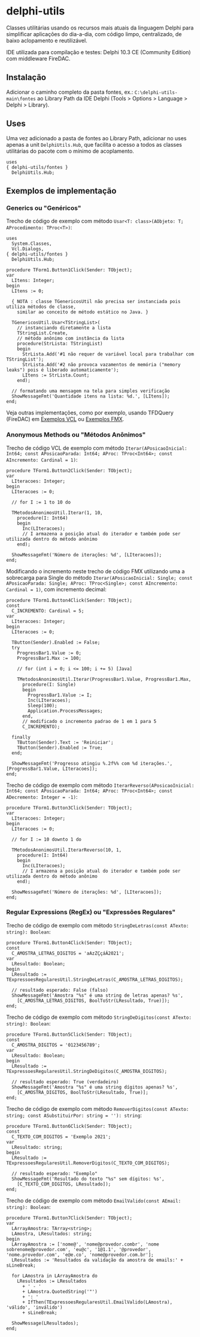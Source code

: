 # delphi-utils
Classes utilitárias usando os recursos mais atuais da linguagem Delphi para simplificar aplicações do dia-a-dia, com código limpo, centralizado, de baixo aclopamento e reutilizável.

IDE utilizada para compilação e testes: Delphi 10.3 CE (Community Edition) com middleware FireDAC.

## Instalação
Adicionar o caminho completo da pasta fontes, ex.: `C:\delphi-utils-main\fontes` ao Library Path da IDE Delphi (Tools > Options > Language > Delphi > Library).

## Uses

Uma vez adicionado a pasta de fontes ao Library Path, adicionar no uses apenas a unit `DelphiUtils.Hub`, que facilita o acesso a todos as classes utilitárias do pacote com o mínimo de acoplamento.

```delphi
uses
{ delphi-utils/fontes }  
  DelphiUtils.Hub;
```

## Exemplos de implementação

### Generics ou "Genéricos"

Trecho de código de exemplo com método `Usar<T: class>(AObjeto: T; AProcedimento: TProc<T>)`:

```delphi
uses
  System.Classes,
  Vcl.Dialogs,
{ delphi-utils/fontes }  
  DelphiUtils.Hub;

procedure TForm1.Button1Click(Sender: TObject);
var
  LItens: Integer;
begin
  LItens := 0;

  { NOTA : classe TGenericosUtil não precisa ser instanciada pois utiliza métodos de classe,
    similar ao conceito de método estático no Java. }

  TGenericosUtil.Usar<TStringList>(
    // instanciando diretamente a lista
    TStringList.Create,
    // método anônimo com instância da lista
    procedure(StrLista: TStringList)
    begin
      StrLista.Add('#1 não requer de variável local para trabalhar com TStringList');
      StrLista.Add('#2 não provoca vazamentos de memória ("memory leaks") pois é liberado automaticamente');
      LItens := StrLista.Count;
    end);

  // formatando uma mensagem na tela para simples verificação
  ShowMessageFmt('Quantidade itens na lista: %d.', [LItens]);
end;
```

Veja outras implementações, como por exemplo, usando TFDQuery (FireDAC) em [Exemplos VCL](https://github.com/alexsmazierom/delphi-utils/tree/main/exemplos/VCL) ou [Exemplos FMX](https://github.com/alexsmazierom/delphi-utils/tree/main/exemplos/FMX).

### Anonymous Methods ou "Métodos Anônimos"

Trecho de código VCL de exemplo com método `Iterar(APosicaoInicial: Int64; const APosicaoParada: Int64; AProc: TProc<Int64>; const AIncremento: Cardinal = 1)`:

```delphi
procedure TForm1.Button2Click(Sender: TObject);
var
  LIteracoes: Integer;
begin
  LIteracoes := 0;

  // for I := 1 to 10 do

  TMetodosAnonimosUtil.Iterar(1, 10,
    procedure(I: Int64)
    begin
      Inc(LIteracoes);
      // I armazena a posição atual do iterador e também pode ser utilizada dentro do método anônimo
    end);

  ShowMessageFmt('Número de iterações: %d', [LIteracoes]);
end;
```

Modificando o incremento neste trecho de código FMX utilizando uma a sobrecarga para Single do método `Iterar(APosicaoInicial: Single; const APosicaoParada: Single; AProc: TProc<Single>; const AIncremento: Cardinal = 1)`, com incremento decimal:

```delphi
procedure TForm1.Button4Click(Sender: TObject);
const
  C_INCREMENTO: Cardinal = 5;
var
  LIteracoes: Integer;
begin
  LIteracoes := 0;

  TButton(Sender).Enabled := False;
  try
    ProgressBar1.Value := 0;
    ProgressBar1.Max := 100;

    // for (int i = 0; i <= 100; i += 5) [Java]

    TMetodosAnonimosUtil.Iterar(ProgressBar1.Value, ProgressBar1.Max,
      procedure(I: Single)
      begin
        ProgressBar1.Value := I;
        Inc(LIteracoes);
        Sleep(100);
        Application.ProcessMessages;
      end,
      // modificado o incremento padrao de 1 em 1 para 5
      C_INCREMENTO);

  finally
    TButton(Sender).Text := 'Reiniciar';
    TButton(Sender).Enabled := True;
  end;

  ShowMessageFmt('Progresso atingiu %.2f%% com %d iterações.', [ProgressBar1.Value, LIteracoes]);
end;
```

Trecho de código de exemplo com método `IterarReverso(APosicaoInicial: Int64; const APosicaoParada: Int64; AProc: TProc<Int64>; const ADecremento: Integer = -1)`:

```delphi
procedure TForm1.Button3Click(Sender: TObject);
var
  LIteracoes: Integer;
begin
  LIteracoes := 0;

  // for I := 10 downto 1 do

  TMetodosAnonimosUtil.IterarReverso(10, 1,
    procedure(I: Int64)
    begin
      Inc(LIteracoes);
      // I armazena a posição atual do iterador e também pode ser utilizada dentro do método anônimo
    end);

  ShowMessageFmt('Número de iterações: %d', [LIteracoes]);
end;
```

### Regular Expressions (RegEx) ou "Expressões Regulares"

Trecho de código de exemplo com método `StringDeLetras(const ATexto: string): Boolean`:

```delphi
procedure TForm1.Button4Click(Sender: TObject);
const
  C_AMOSTRA_LETRAS_DIGITOS = 'aAzZÇçáÁ2021';
var
  LResultado: Boolean;
begin
  LResultado := TExpressoesRegularesUtil.StringDeLetras(C_AMOSTRA_LETRAS_DIGITOS);

  // resultado esperado: False (falso)
  ShowMessageFmt('Amostra "%s" é uma string de letras apenas? %s', 
    [C_AMOSTRA_LETRAS_DIGITOS, BoolToStr(LResultado, True)]);
end;
```

Trecho de código de exemplo com método `StringDeDigitos(const ATexto: string): Boolean`:

```delphi
procedure TForm1.Button5Click(Sender: TObject);
const
  C_AMOSTRA_DIGITOS = '0123456789';
var
  LResultado: Boolean;
begin
  LResultado := TExpressoesRegularesUtil.StringDeDigitos(C_AMOSTRA_DIGITOS);

  // resultado esperado: True (verdadeiro)
  ShowMessageFmt('Amostra "%s" é uma string dígitos apenas? %s', 
    [C_AMOSTRA_DIGITOS, BoolToStr(LResultado, True)];
end;
```

Trecho de código de exemplo com método `RemoverDigitos(const ATexto: string; const ASubstituirPor: string = ''): string`:

```delphi
procedure TForm1.Button6Click(Sender: TObject);
const
  C_TEXTO_COM_DIGITOS = 'Exemplo 2021';
var
  LResultado: string;
begin
  LResultado := TExpressoesRegularesUtil.RemoverDigitos(C_TEXTO_COM_DIGITOS);

  // resultado esperado: "Exemplo"
  ShowMessageFmt('Resultado do texto "%s" sem dígitos: %s', 
    [C_TEXTO_COM_DIGITOS, LResultado]);
end;
```

Trecho de código de exemplo com método `EmailValido(const AEmail: string): Boolean`:

```delphi
procedure TForm1.Button7Click(Sender: TObject);
var
  LArrayAmostra: TArray<string>;
  LAmostra, LResultados: string;
begin
  LArrayAmostra := ['nome@', 'nome@provedor.combr', 'nome sobrenome@provedor.com', 'eu@c', '1@1.1', '@provedor', 'nome.provedor.com', 'e@e.co', 'nome@provedor.com.br'];
  LResultados := 'Resultados da validação da amostra de emails:' + sLineBreak;

  for LAmostra in LArrayAmostra do
    LResultados := LResultados
      + ' - '
      + LAmostra.QuotedString('"')
      + ': '
      + IfThen(TExpressoesRegularesUtil.EmailValido(LAmostra), 'válido', 'inválido')
      + sLineBreak;

  ShowMessage(LResultados);
end;
```
